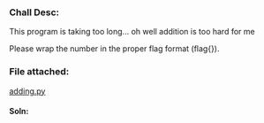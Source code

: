### Chall Desc: 
This program is taking too long... oh well addition is too hard for me

Please wrap the number in the proper flag format (flag{}).

### File attached: 
[adding.py](adding.py)

#### Soln:


